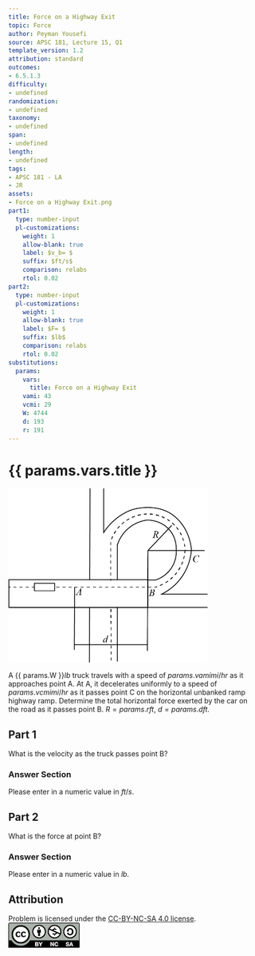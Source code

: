 ```yaml
---
title: Force on a Highway Exit
topic: Force
author: Peyman Yousefi
source: APSC 181, Lecture 15, Q1
template_version: 1.2
attribution: standard
outcomes:
- 6.5.1.3
difficulty:
- undefined
randomization:
- undefined
taxonomy:
- undefined
span:
- undefined
length:
- undefined
tags:
- APSC 181 - LA
- JR
assets:
- Force on a Highway Exit.png
part1:
  type: number-input
  pl-customizations:
    weight: 1
    allow-blank: true
    label: $v_b= $
    suffix: $ft/s$
    comparison: relabs
    rtol: 0.02
part2:
  type: number-input
  pl-customizations:
    weight: 1
    allow-blank: true
    label: $F= $
    suffix: $lb$
    comparison: relabs
    rtol: 0.02
substitutions:
  params:
    vars:
      title: Force on a Highway Exit
    vami: 43
    vcmi: 29
    W: 4744
    d: 193
    r: 191
---
```

# {{ params.vars.title }}
<img src="Force on a Highway Exit.png" width=400>

A {{ params.W }}$lb$ truck travels with a speed of ${{ params.vami }}mi/hr$ as it approaches point A. At A, it decelerates uniformly to a speed of ${{ params.vcmi }}mi/hr$ as it passes point C on the horizontal unbanked ramp highway ramp.
Determine the total horizontal force exerted by the car on the road as it passes point B.
$R = {{ params.r }}ft$, $d = {{ params.d }}ft$.

## Part 1

What is the velocity as the truck passes point B?

### Answer Section

Please enter in a numeric value in $ft/s$.

## Part 2

What is the force at point B?

### Answer Section

Please enter in a numeric value in $lb$.

## Attribution

Problem is licensed under the [CC-BY-NC-SA 4.0 license](https://creativecommons.org/licenses/by-nc-sa/4.0/).<br> ![The Creative Commons 4.0 license requiring attribution-BY, non-commercial-NC, and share-alike-SA license.](https://raw.githubusercontent.com/firasm/bits/master/by-nc-sa.png)